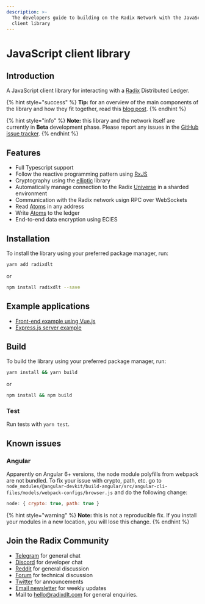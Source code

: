 ```yaml
---
description: >-
  The developers guide to building on the Radix Network with the JavaScript
  client library
---
```


# JavaScript client library

## Introduction

A JavaScript client library for interacting with a [Radix](https://www.radixdlt.com/) Distributed Ledger.

{% hint style="success" %}
**Tip:** for an overview of the main components of the library and how they fit together, read this [blog post](https://www.radixdlt.com/post/introducing-the-radix-javascript-library).
{% endhint %}

{% hint style="info" %}
**Note:** this library and the network itself are currently in **Beta** development phase. Please report any issues in the [GitHub issue tracker](https://github.com/radixdlt/radixdlt-js/issues).
{% endhint %}

## Features

* Full Typescript support
* Follow the reactive programming pattern using [RxJS](https://rxjs-dev.firebaseapp.com/)​
* Cryptography using the [elliptic](https://github.com/indutny/elliptic) library
* Automatically manage connection to the Radix [Universe](https://docs.radixdlt.com/alpha/learn/glossary#universe) in a sharded environment
* Communication with the Radix network usign RPC over WebSockets
* Read [Atoms](https://docs.radixdlt.com/alpha/learn/glossary#atoms) in any address
* Write [Atoms](https://docs.radixdlt.com/alpha/learn/glossary#atoms) to the ledger
* End-to-end data encryption using ECIES

## Installation

To install the library using your preferred package manager, run:

```bash
yarn add radixdlt
```

or

```bash
npm install radixdlt --save
```

## Example applications

* ​[Front-end example using Vue.js](https://github.com/radixdlt/radixdlt-js-skeleton)​
* ​[Express.js server example](https://github.com/radixdlt/radixdlt-js-server-example)​

## Build

To build the library using your preferred package manager, run:

```bash
yarn install && yarn build
```

or

```bash
npm install && npm build
```

### Test

Run tests with `yarn test`.

## Known issues

### Angular

Apparently on Angular 6+ versions, the node module polyfills from webpack are not bundled. To fix your issue with crypto, path, etc. go to `node_modules/@angular-devkit/build-angular/src/angular-cli-files/models/webpack-configs/browser.js` and do the following change:

```javascript
node: { crypto: true, path: true }
```

{% hint style="warning" %}
**Note:** this is not a reproducible fix. If you install your modules in a new location, you will lose this change.
{% endhint %}



## Join the Radix Community <a id="join-the-radix-community"></a>

* ​[Telegram](https://t.me/radix_dlt) for general chat
* ​[Discord](https://discord.gg/7Q7HSZZ) for developer chat
* ​[Reddit](https://reddit.com/r/radix) for general discussion
* ​[Forum](https://forum.radixdlt.com/) for technical discussion
* ​[Twitter](https://twitter.com/radixdlt) for announcements
* ​[Email newsletter](https://radixdlt.typeform.com/to/nyKvMV) for weekly updates
* Mail to [hello@radixdlt.com](mailto:info@radixdlt.com) for general enquiries.

